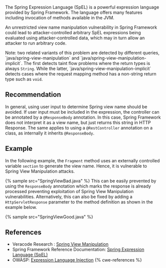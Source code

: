 The Spring Expression Language (SpEL) is a powerful expression language provided by Spring Framework. The language offers many features including invocation of methods available in the JVM.

An unrestricted view name manipulation vulnerability in Spring Framework could lead to attacker-controlled arbitrary SpEL expressions being evaluated using attacker-controlled data, which may in turn allow an attacker to run arbitrary code.

Note: two related variants of this problem are detected by different queries, \`java/spring-view-manipulation\` and \`java/spring-view-manipulation-implicit\`. The first detects taint flow problems where the return types is always `String`. While the latter, \`java/spring-view-manipulation-implicit\` detects cases where the request mapping method has a non-string return type such as `void`.


## Recommendation
In general, using user input to determine Spring view name should be avoided. If user input must be included in the expression, the controller can be annotated by a `@ResponseBody` annotation. In this case, Spring Framework does not interpret it as a view name, but just returns this string in HTTP Response. The same applies to using a `@RestController` annotation on a class, as internally it inherits `@ResponseBody`.


## Example
In the following example, the `Fragment` method uses an externally controlled variable `section` to generate the view name. Hence, it is vulnerable to Spring View Manipulation attacks.

{% sample src="SpringViewBad.java" %}
This can be easily prevented by using the `ResponseBody` annotation which marks the response is already processed preventing exploitation of Spring View Manipulation vulnerabilities. Alternatively, this can also be fixed by adding a `HttpServletResponse` parameter to the method definition as shown in the example below.

{% sample src="SpringViewGood.java" %}

## References
* Veracode Research : [Spring View Manipulation ](https://github.com/veracode-research/spring-view-manipulation/)
* Spring Framework Reference Documentation: [Spring Expression Language (SpEL)](https://docs.spring.io/spring/docs/4.2.x/spring-framework-reference/html/expressions.html)
* OWASP: [Expression Language Injection](https://owasp.org/www-community/vulnerabilities/Expression_Language_Injection)
{% cwe-references %}
